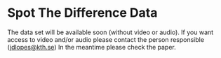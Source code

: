 # Spot The Difference Data

The data set will be available soon (without video or audio). If you want access to video and/or audio please  contact the person responsible (jdlopes@kth.se)
In the meantime please check the paper. 
